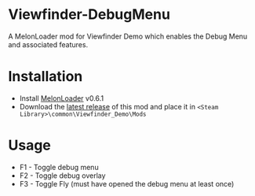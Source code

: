# Viewfinder-DebugMenu

A MelonLoader mod for Viewfinder Demo which enables the Debug Menu and associated features.

# Installation
 - Install [MelonLoader](https://melonwiki.xyz/#/) v0.6.1
 - Download the [latest release](/releases/latest/download/Viewfinder-DebugMenu.dll) of this mod and place it in `<Steam Library>\common\Viewfinder_Demo\Mods`
 
# Usage
 - F1 - Toggle debug menu
 - F2 - Toggle debug overlay
 - F3 - Toggle Fly (must have opened the debug menu at least once)
